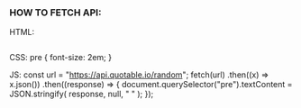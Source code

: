 ### HOW TO FETCH API:
HTML:
<pre></pre>

CSS:
pre {
  font-size: 2em;
}

JS:
const url = "https://api.quotable.io/random";
fetch(url)
  .then((x) => x.json())
  .then((response) => {
    document.querySelector("pre").textContent = JSON.stringify(
      response,
      null,
      "  "
    );
  });
